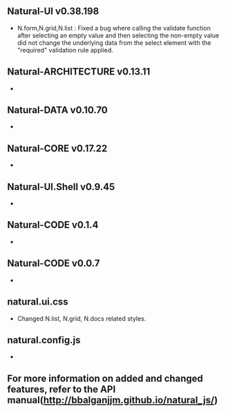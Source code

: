 ## Natural-UI v0.38.198
 * N.form,N.grid,N.list : Fixed a bug where calling the validate function after selecting an empty value and then selecting the non-empty value did not change the underlying data from the select element with the "required" validation rule applied.

## Natural-ARCHITECTURE v0.13.11
 *

## Natural-DATA v0.10.70
 *

## Natural-CORE v0.17.22
 *

## Natural-UI.Shell v0.9.45
 *

## Natural-CODE v0.1.4
 *

## Natural-CODE v0.0.7
 *

## natural.ui.css
 * Changed N.list, N.grid, N.docs related styles.

## natural.config.js
 *

## For more information on added and changed features, refer to the API manual(http://bbalganjjm.github.io/natural_js/)